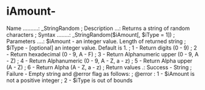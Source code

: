 # iAmount-
 Name ..........:  _StringRandom ; Description ...:  Returns a string of random characters ; Syntax ........:  _StringRandom($iAmount[, $iType = 1]) ; Parameters ....:  $iAmount            - an integer value. Length of returned string ;                   $iType              - [optional] an integer value. Default is 1. ;                                       1 - Return digits (0 - 9) ;                                       2 - Return hexadecimal (0 - 9, A - F) ;                                       3 - Return Alphanumeric upper (0 - 9, A - Z) ;                                       4 - Return Alphanumeric (0 - 9, A - Z, a - z) ;                                       5 - Return Alpha upper (A - Z) ;                                       6 - Return Alpha (A - Z, a - z) ; Return values .:  Success             - String ;                   Failure             - Empty string and @error flag as follows: ;                   @error :            1 - $iAmount is not a positive integer ;                                       2 - $iType is out of bounds
